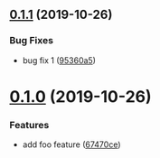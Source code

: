 ## [0.1.1](https://github.com/kazupon/sandbox-shipjs/compare/v0.1.0...v0.1.1) (2019-10-26)


### Bug Fixes

* bug fix 1 ([95360a5](https://github.com/kazupon/sandbox-shipjs/commit/95360a5177c7c48ecb89a310b259604100ebf6d4))



# [0.1.0](https://github.com/kazupon/sandbox-shipjs/compare/67470cede0d76eb5562d72412c344c112d87ef49...v0.1.0) (2019-10-26)


### Features

* add foo feature ([67470ce](https://github.com/kazupon/sandbox-shipjs/commit/67470cede0d76eb5562d72412c344c112d87ef49))



